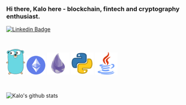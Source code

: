 ### Hi there, Kalo here - blockchain, fintech and cryptography enthusiast.

[![Linkedin Badge](https://img.shields.io/badge/-ktanev-blue?style=flat-square&logo=Linkedin&logoColor=white&link=https://www.linkedin.com/in/k-tanev)](https://www.linkedin.com/in/k-tanev)

<br>

<p float='left'>
<img src='https://github.com/KaloyanTanev/KaloyanTanev/blob/master/resources/go.png' width='50'/>
<img src='https://github.com/KaloyanTanev/KaloyanTanev/blob/master/resources/ethereum.png' width='50'/>
<img src='https://github.com/KaloyanTanev/KaloyanTanev/blob/master/resources/elixir.png'  width='60'/>
<img src='https://github.com/KaloyanTanev/KaloyanTanev/blob/master/resources/python.png' width='60'/>
<img src='https://github.com/KaloyanTanev/KaloyanTanev/blob/master/resources/java.png' width='60'/>
</p>

<br>

![Kalo's github stats](https://github-readme-stats.vercel.app/api?username=KaloyanTanev&show_icons=true&theme=dark)
